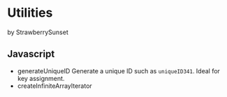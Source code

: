 # Utilities
by StrawberrySunset


## Javascript
* generateUniqueID
Generate a unique ID such as `uniqueID341`. Ideal for key assignment.
* createInfiniteArrayIterator
